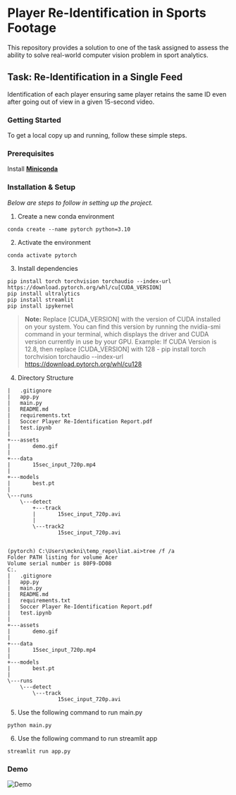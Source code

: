 # Player Re-Identification in Sports Footage

This repository provides a solution to one of the task assigned to assess the ability to solve real-world computer vision problem in sport analytics. 

## Task: Re-Identification in a Single Feed

Identification of each player ensuring same player retains the same ID even after going out of view in a given 15-second video.

### Getting Started

To get a local copy up and running, follow these simple steps.

### Prerequisites

Install [**Miniconda**](https://www.anaconda.com/docs/getting-started/miniconda/install)

### Installation & Setup

_Below are steps to follow in setting up the project._

1. Create a new conda environment
```
conda create --name pytorch python=3.10
```
2. Activate the environment
```
conda activate pytorch
```
3. Install dependencies
```
pip install torch torchvision torchaudio --index-url https://download.pytorch.org/whl/cu[CUDA_VERSION] 
pip install ultralytics
pip install streamlit
pip install ipykernel
```
>**Note:** Replace [CUDA_VERSION] with the version of CUDA installed on your system. You can find this version by running the nvidia-smi command in your terminal, which displays the driver and CUDA version currently in use by your GPU.
Example: If CUDA Version is 12.8, then replace [CUDA_VERSION] with 128 - pip install torch torchvision torchaudio --index-url https://download.pytorch.org/whl/cu128
4. Directory Structure
```
|   .gitignore
|   app.py
|   main.py
|   README.md
|   requirements.txt
|   Soccer Player Re-Identification Report.pdf
|   test.ipynb
|
+---assets
|       demo.gif
|
+---data
|       15sec_input_720p.mp4
|
+---models
|       best.pt
|
\---runs
    \---detect
        +---track
        |       15sec_input_720p.avi
        |
        \---track2
                15sec_input_720p.avi


(pytorch) C:\Users\mckni\temp_repo\liat.ai>tree /f /a
Folder PATH listing for volume Acer
Volume serial number is 80F9-DD08
C:.
|   .gitignore
|   app.py
|   main.py
|   README.md
|   requirements.txt
|   Soccer Player Re-Identification Report.pdf
|   test.ipynb
|
+---assets
|       demo.gif
|
+---data
|       15sec_input_720p.mp4
|
+---models
|       best.pt
|
\---runs
    \---detect
        \---track
                15sec_input_720p.avi
```
5. Use the following command to run main.py
```
python main.py
```
6. Use the following command to run streamlit app
```
streamlit run app.py
```

### Demo

![Demo](./assets/Demo.gif)